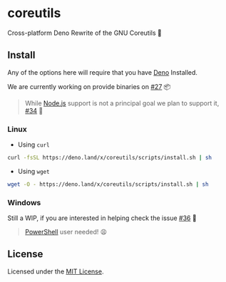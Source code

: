 # coreutils

Cross-platform Deno Rewrite of the GNU Coreutils 🦕

## Install

Any of the options here will require that you have [Deno](https://deno.land)
Installed.

We are currently working on provide binaries on
[#27](https://github.com/UltiRequiem/coreutils/issues/27) 📦

> While [Node.js](https://nodejs.org) support is not a principal goal we plan to
> support it, [#34](https://github.com/UltiRequiem/coreutils/issues/34) 👀

### Linux

- Using `curl`

```sh
curl -fsSL https://deno.land/x/coreutils/scripts/install.sh | sh
```

- Using `wget`

```sh
wget -O - https://deno.land/x/coreutils/scripts/install.sh | sh
```

### Windows

Still a WIP, if you are interested in helping check the issue
[#36](https://github.com/UltiRequiem/coreutils/issues/36) 🚀

> [PowerShell](https://docs.microsoft.com/en-us/powershell/scripting/overview)
> user needed! 😩

## License

Licensed under the [MIT License](./license).
